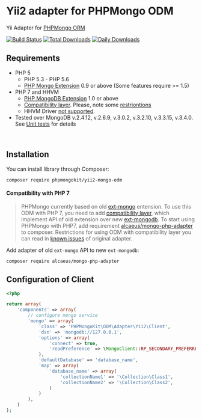 # Yii2 adapter for PHPMongo ODM

Yii Adapter for [PHPMongo ORM](https://github.com/sokil/php-mongo)

[![Build Status](https://travis-ci.org/phpmongokit/yii2-mongo-odm.png?branch=master&2)](https://travis-ci.org/phpmongokit/yii2-mongo-odm)
[![Total Downloads](http://img.shields.io/packagist/dt/phpmongokit/yii2-mongo-odm.svg)](https://packagist.org/packages/phpmongokit/yii2-mongo-odm)
[![Daily Downloads](https://poser.pugx.org/phpmongokit/yii2-mongo-odm/d/daily)](https://packagist.org/packages/phpmongokit/yii2-mongo-odm/stats)

Requirements
------------

* PHP 5
  * PHP 5.3 - PHP 5.6
  * [PHP Mongo Extension](https://pecl.php.net/package/mongo) 0.9 or above (Some features require >= 1.5)
* PHP 7 and HHVM
  * [PHP MongoDB Extension](https://pecl.php.net/package/mongodb) 1.0 or above
  * [Compatibility layer](https://github.com/alcaeus/mongo-php-adapter). Please, note some [restriontions](#compatibility-with-php-7)
  * HHVM Driver [not supported](https://derickrethans.nl/mongodb-hhvm.html).
* Tested over MongoDB v.2.4.12, v.2.6.9, v.3.0.2, v.3.2.10, v.3.3.15, v.3.4.0. See [Unit tests](#unit-tests) for details
<br/>

Installation
------------

You can install library through Composer:
```
composer require phpmongokit/yii2-mongo-odm
```

#### Compatibility with PHP 7

> PHPMongo currently based on old [ext-mongo](https://pecl.php.net/package/mongo) entension.
> To use this ODM with PHP 7, you need to add [compatibility layer](https://github.com/alcaeus/mongo-php-adapter), which implement API of old extension over new [ext-mongodb](https://pecl.php.net/package/mongodb).
> To start using PHPMongo with PHP7, add requirement [alcaeus/mongo-php-adapter](https://github.com/alcaeus/mongo-php-adapter) to composer.
> Restrictions for using ODM with compatibility layer you can read in [known issues](https://github.com/alcaeus/mongo-php-adapter#known-issues) of original adapter.

Add adapter of old `ext-mongo` API to new `ext-mongodb`:
```
composer require alcaeus/mongo-php-adapter
```

Configuration of Client
-----------------------

```php
<?php

return array(
    'components' => array(
        // configure mongo service
        'mongo' => array(
            'class' => 'PHPMongoKit\ODM\Adapter\Yii2\Client',
            'dsn' => 'mongodb://127.0.0.1',
            'options' => array(
                'connect' => true,
                'readPreference' => \MongoClient::RP_SECONDARY_PREFERRED,
            ),
            'defaultDatabase' => 'database_name',
            'map' => array(
                'database_name' => array(
                    'collectionName1' => '\Collection\Class1',
                    'collectionName2' => '\Collection\Class2',
                )
            )
        ),
    )
);
```
